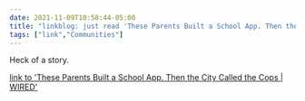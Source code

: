 ```yaml
---
date: 2021-11-09T10:58:44-05:00
title: "linkblog: just read 'These Parents Built a School App. Then the City Called the Cops | WIRED'"
tags: ["link","Communities"]
---
```

Heck of a story.
 
[link to 'These Parents Built a School App. Then the City Called the Cops | WIRED'](https://www.wired.com/story/sweden-stockholm-school-app-open-source/)
